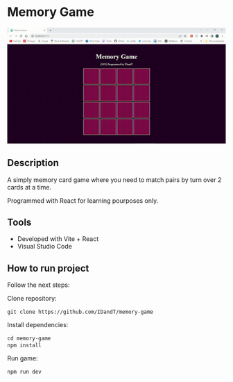 # Memory Game

<center>
<img src="media/gameplay.gif" />
</center>

## Description

A simply memory card game where you need to match pairs by turn over 2 cards at a time.

Programmed with React for learning pourposes only.

## Tools

- Developed with Vite + React
- Visual Studio Code

## How to run project

Follow the next steps:

Clone repository:

    git clone https://github.com/IDandT/memory-game

Install dependencies:

    cd memory-game
    npm install

Run game:

    npm run dev
